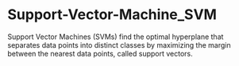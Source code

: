 # Support-Vector-Machine_SVM
Support Vector Machines (SVMs) find the optimal hyperplane that separates data points into distinct classes by maximizing the margin between the nearest data points, called support vectors.
